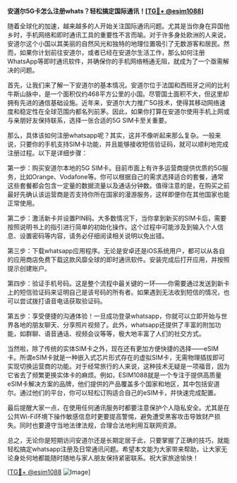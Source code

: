 **安道尔5G卡怎么注册whats？轻松搞定国际通讯！[[TG💪+ @esim1088](https://t.me/s/esim1088)]**

随着全球化的加速，越来越多的人开始关注国际通讯问题。尤其是当你身在异国他乡时，手机网络和即时通讯工具的重要性不言而喻。对于许多身处欧洲的人来说，安道尔这个小国以其美丽的自然风光和独特的地理位置吸引了无数游客和居民。然而，如果你计划前往安道尔，或者已经在安道尔生活工作，那么如何注册WhatsApp等即时通讯软件，并确保你的手机网络畅通无阻，就成为了一个亟需解决的问题。

首先，让我们来了解一下安道尔的基本情况。安道尔位于法国和西班牙之间的比利牛斯山脉中，是一个面积仅约468平方公里的小国。尽管国土面积不大，但这里却拥有先进的通信基础设施。近年来，安道尔大力推广5G技术，使得其移动网络速度和稳定性在全球范围内都名列前茅。因此，如果你打算在安道尔使用手机上网或与亲朋好友保持联系，选择一张合适的5G SIM卡至关重要。

那么，具体该如何注册whatsapp呢？其实，这并不像听起来那么复杂。一般来说，只要你的手机支持SIM卡功能，并且能够接收短信验证码，就可以顺利地完成注册过程。以下是详细步骤：

第一步：购买安道尔本地的5G SIM卡。目前市面上有许多运营商提供优质的5G服务，比如Orange、Vodafone等。你可以根据自己的需求选择适合的套餐，通常这些套餐都会包含一定量的数据流量以及通话分钟数。值得注意的是，在购买之前最好先确认该运营商是否支持你所在国家的漫游服务，这样即便你在其他国家也能正常使用。

第二步：激活新卡并设置PIN码。大多数情况下，当你拿到新买的SIM卡后，需要按照说明书上的指引进行简单的初始化操作。这个过程中可能涉及到输入个人信息、设置密码等内容，请务必仔细阅读相关说明以免出错。

第三步：下载whatsapp应用程序。无论是安卓还是iOS系统用户，都可以从各自的应用商店免费下载这款风靡全球的即时通讯软件。安装完成后打开应用，并按照提示创建账户。

第四步：验证手机号码。这是整个流程中最关键的一环——你需要通过发送到新卡上的短信验证码来证明自己是该号码的所有者。如果遇到无法收到短信的情况，也可以尝试拨打语音电话获取验证码。

第五步：享受便捷的沟通体验！一旦成功登录whatsapp，你就可以立即开始与世界各地的朋友聊天、分享照片视频了。此外，whatsapp还提供了丰富的附加功能，如群聊、语音通话、视频会议等等，极大地丰富了人们的社交方式。

当然啦，除了传统的实体SIM卡之外，现在还有更加方便快捷的选择——eSIM卡。所谓eSIM卡就是一种嵌入式芯片形式存在的虚拟SIM卡，无需物理插拔即可实现切换运营商的功能。对于经常旅行的人来说，这种技术无疑是一项福音，因为它省去了频繁更换实体卡的麻烦。例如，ESIM1088就是一个专注于提供高质量eSIM卡解决方案的品牌，他们提供的产品覆盖多个国家和地区，其中包括安道尔。通过他们的平台，你可以轻松订购适合自己的eSIM卡，并快速完成配置。

最后提醒大家一点，在使用任何通讯服务时都要注意保护个人隐私安全。尤其是在公共Wi-Fi环境下操作敏感信息时更要提高警惕，避免遭受黑客攻击导致财产损失。同时也要遵守当地法律法规，合理合法地利用互联网资源。

总之，无论你是短期访问安道尔还是长期定居于此，只要掌握了正确的技巧，就能轻松搞定whatsapp注册及日常通讯问题。希望本文能为大家带来帮助，让大家无论身处何地都能随时随地与家人朋友保持紧密联系。祝大家旅途愉快！

[[TG💪+ @esim1088](https://t.me/s/esim1088) ![Image](https://i.postimg.cc/4NQfJmqS/Snipaste-2025-05-13-00-14-12.png)]